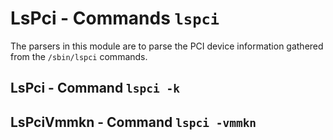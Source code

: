 LsPci - Commands ``lspci``
==========================

The parsers in this module are to parse the PCI device information gathered
from the ``/sbin/lspci`` commands.

LsPci - Command ``lspci -k``
----------------------------

LsPciVmmkn - Command ``lspci -vmmkn``
-------------------------------------
